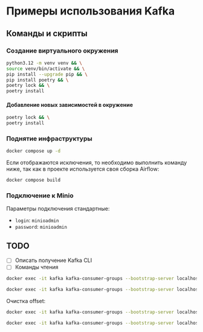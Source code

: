 # Примеры использования Kafka

## Команды и скрипты

### Создание виртуального окружения

```bash
python3.12 -m venv venv && \
source venv/bin/activate && \
pip install --upgrade pip && \
pip install poetry && \
poetry lock && \
poetry install
```

#### Добавление новых зависимостей в окружение

```bash
poetry lock && \
poetry install
```

### Поднятие инфраструктуры

```bash
docker compose up -d
```

Если отображаются исключения, то необходимо выполнить команду ниже, так как в проекте используется своя сборка Airflow:

```bash
docker compose build
```

### Подключение к Minio

Параметры подключения стандартные:

- `login`: `minioadmin`
- `password`: `minioadmin`

## TODO

- [ ] Описать получение Kafka CLI
- [ ] Команды чтения

```bash
docker exec -it kafka kafka-consumer-groups --bootstrap-server localhost:9092 --group ParquetConsumerGroup --describe
```

```bash
docker exec -it kafka kafka-consumer-groups --bootstrap-server localhost:9092 --group mygroup --describe
```

Очистка offset:
```bash
docker exec -it kafka kafka-consumer-groups --bootstrap-server localhost:9092 --group ParquetConsumerGroup --to-earliest --reset-offsets --execute --topic music_events
```


```bash
docker exec -it kafka kafka-consumer-groups --bootstrap-server localhost:9092 --group mygroup --to-earliest --reset-offsets --execute --topic music_events
```